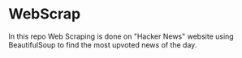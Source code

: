 # WebScrap
In this repo Web Scraping is done on "Hacker News" website using BeautifulSoup to find the most upvoted news of the day.
